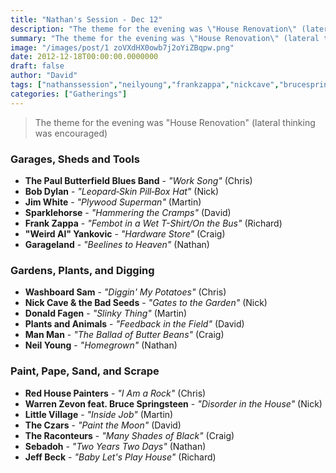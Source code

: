 ```yaml
---
title: "Nathan's Session - Dec 12"
description: "The theme for the evening was \"House Renovation\" (lateral thinking was encouraged)"
summary: "The theme for the evening was \"House Renovation\" (lateral thinking was encouraged)"
image: "/images/post/1 zoVXdHX0owb7j2oYiZBqpw.png"
date: 2012-12-18T00:00:00.0000000
draft: false
author: "David"
tags: ["nathanssession","neilyoung","frankzappa","nickcave","brucespringsteen","jeffbeck","bobdylan","donaldfagen","sparklehorse","warrenzevon","sebadoh","jimwhite","garageland","redhousepainters","theczars","littlevillage","thepaulbutterfieldbluesband","manman","washboardsam","theraconteurs","weirdalyankovic","plantsandanimals"]
categories: ["Gatherings"]
---
```

> The theme for the evening was "House Renovation" (lateral thinking was encouraged)
### Garages, Sheds and Tools
- **The Paul Butterfield Blues Band** - _"Work Song"_ (Chris)
- **Bob Dylan** - _"Leopard‐Skin Pill‐Box Hat"_ (Nick)
- **Jim White** - _"Plywood Superman"_ (Martin)
- **Sparklehorse** - _"Hammering the Cramps"_ (David)
- **Frank Zappa** - _"Fembot in a Wet T-Shirt/On the Bus"_ (Richard)
- **"Weird Al" Yankovic** - _"Hardware Store"_ (Craig)
- **Garageland** - _"Beelines to Heaven"_ (Nathan)
### Gardens, Plants, and Digging
- **Washboard Sam** - _"Diggin' My Potatoes"_ (Chris)
- **Nick Cave & the Bad Seeds** - _"Gates to the Garden"_ (Nick)
- **Donald Fagen** - _"Slinky Thing"_ (Martin)
- **Plants and Animals** - _"Feedback in the Field"_ (David)
- **Man Man** - _"The Ballad of Butter Beans"_ (Craig)
- **Neil Young** - _"Homegrown"_ (Nathan)
### Paint, Pape, Sand, and Scrape
- **Red House Painters** - _"I Am a Rock"_ (Chris)
- **Warren Zevon feat. Bruce Springsteen** - _"Disorder in the House"_ (Nick)
- **Little Village** - _"Inside Job"_ (Martin)
- **The Czars** - _"Paint the Moon"_ (David)
- **The Raconteurs** - _"Many Shades of Black"_ (Craig)
- **Sebadoh** - _"Two Years Two Days"_ (Nathan)
- **Jeff Beck** - _"Baby Let's Play House"_ (Richard)
